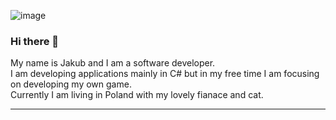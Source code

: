 ![image](https://github.com/thejakubtomas/thejakubtomas/assets/115746935/a19ff4aa-846f-4c65-a2e1-550bf6c34539)

### Hi there 👋
My name is Jakub and I am a software developer. <br />
I am developing applications mainly in C# but in my free time I am focusing on developing my own game. <br />
Currently I am living in Poland with my lovely fianace and cat. <br />
***


